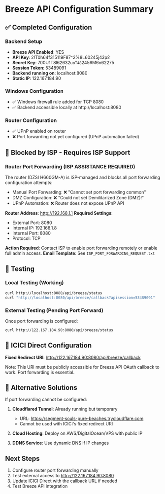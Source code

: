 # Breeze API Configuration Summary

## ✅ Completed Configuration

### Backend Setup
- **Breeze API Enabled**: YES
- **API Key**: 2!T0h64f315119F87^2%8L60245j43p2
- **Secret Key**: 700U1T8l62632u`oT48`2456M6n62275
- **Session Token**: 53489091
- **Backend running on**: localhost:8080
- **Static IP**: 122.167.184.90

### Windows Configuration
- ✅ Windows firewall rule added for TCP 8080
- ✅ Backend accessible locally at http://localhost:8080

### Router Configuration
- ✅ UPnP enabled on router
- ❌ Port forwarding not yet configured (UPnP automation failed)

## 🔧 Blocked by ISP - Requires ISP Support

### Router Port Forwarding (ISP ASSISTANCE REQUIRED)
The router (DZSI H660GM-A) is ISP-managed and blocks all port forwarding configuration attempts:
- Manual Port Forwarding: ❌ "Cannot set port forwarding common"
- DMZ Configuration: ❌ "Could not set Demilitarized Zone (DMZ)!"
- UPnP Automation: ❌ Router does not expose UPnP API

**Router Address**: http://192.168.1.1
**Required Settings**:
- External Port: 8080
- Internal IP: 192.168.1.8
- Internal Port: 8080
- Protocol: TCP

**Action Required**: Contact ISP to enable port forwarding remotely or enable full admin access.
**Email Template**: See `ISP_PORT_FORWARDING_REQUEST.txt`

## 🧪 Testing

### Local Testing (Working)
```bash
curl http://localhost:8080/api/breeze/status
curl "http://localhost:8080/api/breeze/callback?apisession=53489091"
```

### External Testing (Pending Port Forward)
Once port forwarding is configured:
```bash
curl http://122.167.184.90:8080/api/breeze/status
```

## 📝 ICICI Direct Configuration

**Fixed Redirect URI**: http://122.167.184.90:8080/api/breeze/callback

Note: This URI must be publicly accessible for Breeze API OAuth callback to work. Port forwarding is essential.

## 🚀 Alternative Solutions

If port forwarding cannot be configured:
1. **Cloudflared Tunnel**: Already running but temporary
   - URL: https://segment-souls-pure-beaches.trycloudflare.com
   - Cannot be used with ICICI's fixed redirect URI

2. **Cloud Hosting**: Deploy on AWS/DigitalOcean/VPS with public IP

3. **DDNS Service**: Use dynamic DNS if IP changes

## Next Steps
1. Configure router port forwarding manually
2. Test external access to http://122.167.184.90:8080
3. Update ICICI Direct with the callback URL if needed
4. Test Breeze API integration

